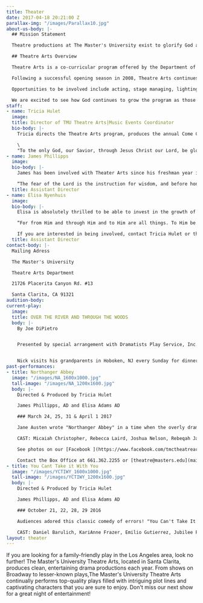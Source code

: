 ```yaml
---
title: Theater
date: 2017-04-18 20:21:00 Z
parallax-img: "/images/Parallax10.jpg"
about-us-body: |-
  ## Mission Statement

  Theatre productions at The Master's University exist to glorify God and impact our community through thoughtful and excellent presentation of plays or musicals and by enjoying human creativity as a reflection of The Creator as becomes a child of God.

  ## Theatre Arts Overview

  Theatre Arts is a co-curricular program offered by the Department of Music, designed to give training and expression in the performing arts along-side any major at the university. Theatre Arts has been dubbed "The People's Theatre." Its participants and contributors span across all disciplines, dorms, and interests at TMU. As a co-curricular program, any participating students can receive repeating credits in either theatre arts or production techniques and this will be reflected on their transcripts.

  Following a successful opening season in 2008, Theatre Arts continues to be an amazing tool in the hands of the Lord in so many lives. We have seen the Lord display Himself in remarkable ways, showing how even a school play can be eternally significant. Lives are being changed, perspectives altered, and love for the Lord and each other continues to grow. Our productions beautifully illustrate how life is a precious gift that must be used for God's glory and His purpose; it should not be wasted!

  Opportunities to be involved include acting, stage managing, lighting, sound, scenery design, costuming, and makeup. Our commitment to the process as much as the product enables us to have an others-focused theatre program and this dedication pervades all of these areas as we strive together to serve one another using our varied giftedness.

  We are excited to see how God continues to grow the program as those involved seek to serve and honor Him first and foremost through the medium of good theatre as a gift to the audience with no compromise of who we are as children of God.
staff:
- name: Tricia Hulet
  image: 
  title: Director of TMU Theatre Arts|Music Events Coordinator
  bio-body: |-
    Tricia directs the Theatre Arts program, produces the annual Come ChristmasSing concerts series, and manages all concerts, recitals, and events through the Music Department. She is a graduate of The Master's College (MA Biblical Counseling; BA Biblical Counseling/minor in Music), where she studied voice and was extensively involved in musical theatre. She has held leading roles in several major productions including Hodel in "Fiddler on the Roof", and Marry Lennox in the musical version of "The Secret Garden". Tricia values the performing arts as a means to reflect the Creator and as a way to serve and impact the kingdom of God. She first began directing theatre in 2004 for a Christian high school; she was then brought on in 2007 to revive Theatre Arts as a part of the Music Department. Tricia has seen theatre arts function as a refining tool in many lives - shaping and sharpening hearts to live in light of the Gospel we have been graciously saved by - and used to build another example of biblical community that is a bright light to the watching world. Helping students round out their biblical worldview in the area of performing arts is a joy and blessing. Tricia and her husband, Dave - the Associate Dean of Students here at TMU, met here as students and are blessed to continue work at The Master's University together and be members of Grace Community Church.

    \
    "To the only God, our Savior, through Jesus Christ our Lord, be glory, majesty, dominion, and authority, before all time and now and forever. Amen." Jude 25
- name: James Phillipps
  image: 
  bio-body: |-
    James has been involved with Theater Arts since his freshman year in 2007. As a student at Master's, he participated in every show the revived department put on, beginning with the role of Merriman in "The Importance of Being Earnest" in 2007 and culminating with the lead role of Nick Cristano in "Over the River and Through the Woods" in 2011. During his time as a college student, James saw the Lord use theater in an incredible way to shape him as a Christian. He is grateful to be able to give back to the current students some of what he learned through TMU Theater. James currently serves as the Student Accounts Manager for the University and Seminary. He constantly tells people he has the privilege of working his dream job, and he hopes to continue serving in both Accounting and Theater for as long as the Lord lets him.

    “The fear of the Lord is the instruction for wisdom, and before honor comes humility” – Proverbs 15:33
  title: Assistant Director
- name: Elisa Nyenhuis
  image: 
  bio-body: |-
    Elisa is absolutely thrilled to be able to invest in the growth of the program that God has used to grow her over her four years of college. She graduated in May 2014 from Master's, majoring in Liberal Studies, and double-minoring in Bible and History. From a young age, she has enjoyed participating in both film and theatre productions. During her time at Master's, she acted in "The Man Who Came to Dinner" (Lorraine), "Meet Me in St. Louis" (Tootie), and "Cheaper by the Dozen" (Ernestine). Off the stage, she served as the student production assistant for "The Curious Savage", "Forever Plaid", and "Black Coffee". Through the distinctly Biblical philosophy of theatre that this program teaches, she has learned the treasure of a servant-hearted and Christ-centered focus. Her prayer is that God continues to be glorified through the efforts of this program both on and off stage.

    “For from Him and through Him and to Him are all things. To Him be the glory forever. Amen” Romans 11:36

    If you are interested in being involved, contact Tricia Hulet or the office staff at [theatre@masters.edu](mailto:theatre@masters.edu).
  title: Assistant Director
contact-body: |-
  Mailing Adress

  The Master's University

  Theatre Arts Department

  21726 Placerita Canyon Rd. #13

  Santa Clarita, CA 91321
audition-body: 
current-play:
  image: 
  title: OVER THE RIVER AND THROUGH THE WOODS
  body: |-
    By Joe DiPietro


    Presented by special arrangement with Dramatists Play Service, Inc. New York


    Nick visits his grandparents in Hoboken, NJ every Sunday for dinner. But what lengths will his grandparents go to keep him from moving to Seattle? As they plan blind dates and tempt him with never-ending, mouthwatering meals, Nick has to evaluate what is important in life and learn to count the cost of his decisions. This show promises gut-wrenching laughter and a story that pulls on your heartstrings and causes you to consider, along with Nick, what matters most in life.
past-performances:
- title: Northanger Abbey
  image: "/images/NA_1600x1000.jpg"
  tall-image: "/images/NA_1200x1600.jpg"
  body: |-
    Directed & Produced by Tricia Hulet

    James Phillipps, AD and Elisa Adams AD

    ### March 24, 25, 31 & April 1 2017

    Jane Austen wrote "Northanger Abbey" in a time when the overly dramatic Gothic Literature was quite in fashion and she observed the dangers of young people becoming too immersed in their novels. This story followed one such young woman named Catherine, making her first expedition out into the world. She interacts with real people in the real world while struggling to control an imagination that had been influenced by too many novels. This specific play was especially impactful in telling this story as it had a group of characters that depicted Catherine's thoughts/imaginations/mind. The climax of the story came after Catherine was painfully confronted by a true friend and asked "what ideas have you been admitting?" There was then a scene where she visibly had to take her thoughts captive and banish the undisciplined thoughts from her mind. The overwhelming majority of audience members were quite struck by this theme and many even used the word "convicted" by it, along with the themes of developing true character, having friends who speak the truth and not flattery, and more.

    CAST: Micaiah Christopher, Rebecca Laird, Joshua Nelson, Rebeqah James, Kaitlynn Morgan, Abigail Olson, Jon Denys, Kailey Richardson, Luke Bailey, Daniel Barulich, Seth Bowling, Katie Pennington, Beth Cathcart, Faith Gates, Peter LaCom, Jennifer Martin, Christina Meitler, Jubilee Philipp, Dustin Dudley, Jeff Caparula, Robbie Provost and 40\+ others on our production crew!

    See photos on our [Facebook ](https://www.facebook.com/tmctheatrearts/photos_stream?tab=photos_albums "TMC Theatre Arts")page

    Contact the Box Office at 661.362.2255 or [theatre@masters.edu](mailto:theatre@masters.edu) for more information
- title: You Cant Take it With You
  image: "/images/YCTIWY_1600x1000.jpg"
  tall-image: "/images/YCTIWY_1200x1600.jpg"
  body: |-
    Directed & Produced by Tricia Hulet

    James Phillipps, AD and Elisa Adams AD

    ### October 21, 22, 28, 29 2016

    Audiences adored this classic comedy of errors! "You Can't Take It With You" delivered a fun, entertaining evening for all! Set in 1930's New York City, the Sycamore family, filled with aspiring artists, ballerinas, writers, inventors, amateur firework makers and more, seems a bit crazy! Especially when compared to the upper-crust, reliable, respectable Kirby family. But when Tony Kirby falls in love with Alice Sycamore, we start to wonder if perhaps the Sycamores have life figured out more than we think! After all, you can have all the riches in the world, but you can't take it with you!

    CAST: Daniel Barulich, KariAnne Frazer, Emilio Gutierrez, Jubilee Philipp, Jeff Caparula, Christina Meitler, Luke Bailey, Ryan Selga, Kailey Richardson, Rebecca Meitler, Chandler Johnston, Kyle Shannon, Joshua Nelson, Tamar Butler-Robinson, Elizabeth Anderson, Peter LaCom and 38 others on our production crew!
layout: theater
---
```


If you are looking for a family-friendly play in the Los Angeles area, look no further! The Master's University Theatre Arts, located in Santa Clarita, produces clean, entertaining drama productions each year. From shows on Broadway to lesser-known plays,The Master's University Theatre Arts continually performs top-quality plays filled with intriguing plot lines and captivating characters that you are sure to enjoy. Don't miss our next show for a great night of entertainment!
